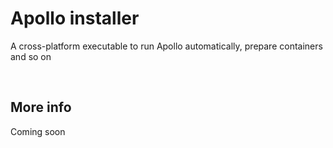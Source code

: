 # <b>Apollo installer</b>

A cross-platform executable to run Apollo automatically, prepare containers and so on

<br/>

## <b>More info</b>

Coming soon